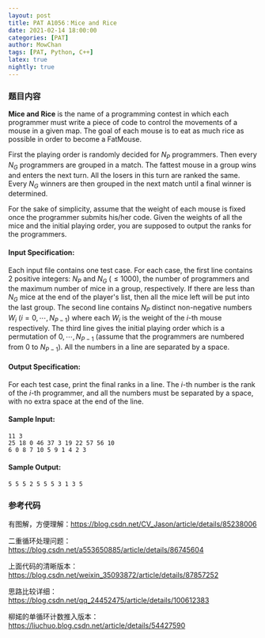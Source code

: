 ```yaml
---
layout: post
title: PAT A1056：Mice and Rice
date: 2021-02-14 18:00:00
categories: [PAT]
author: MowChan
tags: [PAT, Python, C++]
latex: true
nightly: true
---
```


### 题目内容

**Mice and Rice** is the name of a programming contest in which each programmer must write a piece of code to control the movements of a mouse in a given map. The goal of each mouse is to eat as much rice as possible in order to become a FatMouse.

First the playing order is randomly decided for $N_P$ programmers. Then every $N_G$ programmers are grouped in a match. The fattest mouse in a group wins and enters the next turn. All the losers in this turn are ranked the same. Every $N_G$ winners are then grouped in the next match until a final winner is determined.

For the sake of simplicity, assume that the weight of each mouse is fixed once the programmer submits his/her code. Given the weights of all the mice and the initial playing order, you are supposed to output the ranks for the programmers.

#### Input Specification:

Each input file contains one test case. For each case, the first line contains 2 positive integers: $N_P$ and $N_G$ $(\leqslant 1000)$, the number of programmers and the maximum number of mice in a group, respectively. If there are less than $N_G$ mice at the end of the player's list, then all the mice left will be put into the last group. The second line contains $N_P$ distinct non-negative numbers $W_i$ $(i=0,\cdots, N_{P−1})$ where each $W_i$ is the weight of the $i$-th mouse respectively. The third line gives the initial playing order which is a permutation of $0,\cdots,N_{P−1}$ (assume that the programmers are numbered from 0 to $N_{P−1}$). All the numbers in a line are separated by a space.

#### Output Specification:

For each test case, print the final ranks in a line. The $i$-th number is the rank of the $i$-th programmer, and all the numbers must be separated by a space, with no extra space at the end of the line.

#### Sample Input:

```in
11 3
25 18 0 46 37 3 19 22 57 56 10
6 0 8 7 10 5 9 1 4 2 3
```

#### Sample Output:

```out
5 5 5 2 5 5 5 3 1 3 5
```


### 参考代码

有图解，方便理解：https://blog.csdn.net/CV_Jason/article/details/85238006

二重循环处理问题：https://blog.csdn.net/a553650885/article/details/86745604

上面代码的清晰版本：https://blog.csdn.net/weixin_35093872/article/details/87857252

思路比较详细：https://blog.csdn.net/qq_24452475/article/details/100612383

柳婼的单循环计数推入版本：https://liuchuo.blog.csdn.net/article/details/54427590

